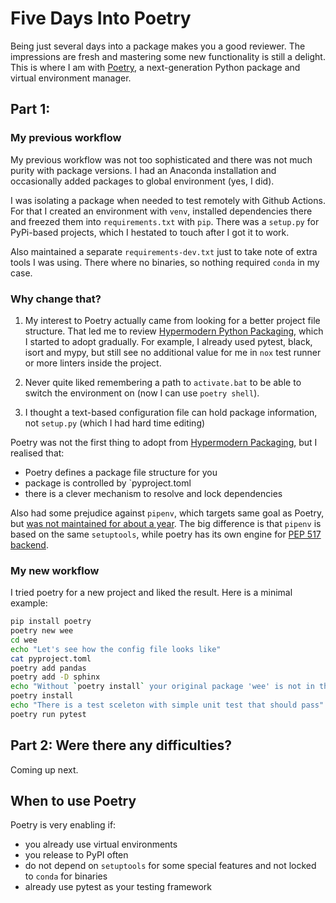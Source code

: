 # Five Days Into  Poetry


Being just several days into a package makes you a good reviewer. The impressions are fresh 
and mastering some new functionality is still a delight. This is where I am with [Poetry](https://python-poetry.org/), a next-generation Python package and virtual environment manager.

<!--more-->

## Part 1: 

### My previous workflow

My previous workflow was not too sophisticated and there was not much purity with package versions.
I had an Anaconda installation and occasionally added packages to global environment (yes, I did). 

I was isolating a package when needed to test remotely with Github Actions. For that I created an 
environment with `venv`, installed dependencies there and freezed them 
into `requirements.txt` with `pip`. There was a `setup.py` for PyPi-based projects, which I hestated 
to touch after I got it to work. 

Also maintained a separate `requirements-dev.txt` just to take note of extra tools I was using.
There where no binaries, so nothing required `conda` in my case.

### Why change that?

1. My interest to Poetry actually came from looking for a better project file structure. That led me to review [Hypermodern Python Packaging][hpp], which I started to adopt gradually. For example, I already used pytest, black, isort and mypy, but still see no additional value for me in `nox` test runner or more linters inside the project. 

[hpp]: https://cjolowicz.github.io/posts/hypermodern-python-01-setup/

2. Never quite liked remembering a path to `activate.bat` to be able to switch the environment on (now I can use `poetry shell`).

3. I thought a text-based configuration file can hold package information, not `setup.py` (which I had hard time editing) 

Poetry was not the first thing to adopt from [Hypermodern Packaging][hpp], but I realised that:

- Poetry defines a package file structure for you 
- package is controlled by `pyproject.toml
- there is a clever mechanism to resolve and lock dependencies

Also had some prejudice against `pipenv`, which targets same goal as Poetry, but [was not maintained for about a year](https://www.reddit.com/r/Python/comments/aox5ah/moving_away_from_pipenv). The big difference is that `pipenv` is based on the same `setuptools`, while poetry has its own engine for [PEP 517 backend](https://github.com/python-poetry/poetry-core).

### My new workflow

I tried poetry for a new project and liked the result. Here is a minimal example:

```bash
pip install poetry 
poetry new wee 
cd wee
echo "Let's see how the config file looks like"
cat pyproject.toml      
poetry add pandas
poetry add -D sphinx 
echo "Without `poetry install` your original package 'wee' is not in the env"
poetry install         
echo "There is a test sceleton with simple unit test that should pass"
poetry run pytest       
```

## Part 2: Were there any difficulties?

Coming up next.

<!--

## The Poetry mind model

What I wish someone told me from a start of using Poetry: 

poetry always creates an environment and runs everything in it.there is always some environment in use by poetry 
poetry shell is a way to enter environment, poetry run something acts the same
you add dependencies to environment, marking some dependencies as development or extra
you have to install your package into environment with poetry install 
your poetry based project is installable with pip, even from your github depository
you specify python version in project.toml
you can bump a version number with a command 
poetry is smart enough to make deterministic package tree from a list of your dependencies 
some package configurations will not run even on sister python versions
poetry leaves your git decisions to you, not integrated with version control (probably for good) 

# Fun fact 

Poetry escaped from benevolent disctatorship of Guido 


# Bumps

- no clear way to refer py toml  version in package
- building a tree sometimes takes up to 100 sec, even on some seemingly simple package addition
- poetry env command has strange help in CLI which is better explained in the docs
- some upstream virtualenv problem on Windows, had to fix a specific version
- a bit of research effort to setup Github actions (I wanted to simplify a template)

- i noticed Colab runs on python 3.6.9 and my installation in 3.8 , it never occurred to me 
- need to be careful if some dependency is in dev, but you think is is package core 
- Spyder doesn’t not seem virtualenv-friendly 


# My own config

.venv  + gitignore 
- use just command runner to auto me some tasks
- --src layout
- README.md, not README.rst

-->

## When to use Poetry

Poetry is very enabling if:

- you already use virtual environments 
- you release to PyPI often
- do not depend on `setuptools` for some special features and not locked to `conda` for binaries
- already use pytest as your testing framework

<!--

## Discussions

This post benefited from discussions:

- ...
- ...
- ...

-->
